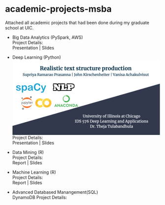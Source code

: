 # academic-projects-msba
Attached all academic projects that had been done during my graduate school at UIC. <br/>
- Big Data Analytics (PySpark, AWS) <br/>
Project Details: <br/>
Presentation | Slides <br/>

- Deep Learning (Python) <br/>
<img src="images/DLProjectCover.png" align="center" width="500"> <br/>
Project Details: <br/>
Presentation | Slides <br/>

- Data Mining (R) <br/>
Project Details: <br/>
Report | Slides <br/>

- Machine Learning (R) <br/>
Project Details: <br/>
Report | Slides <br/>
 
- Advanced Databased Manangement(SQL) <br/>
DynamoDB Project Details: <br/>
